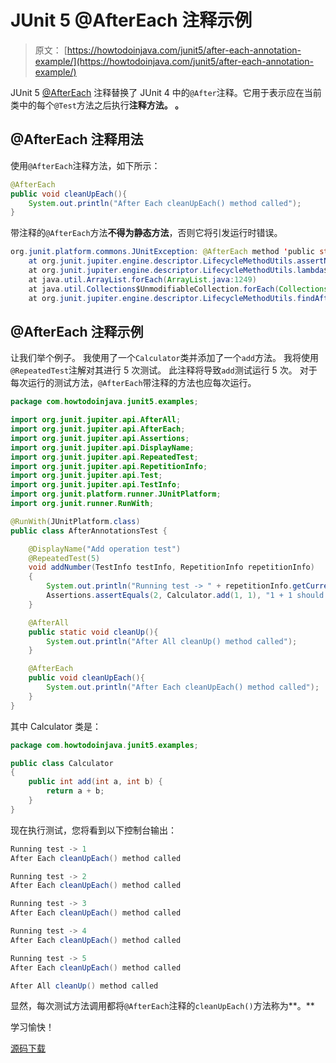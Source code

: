 # JUnit 5 @AfterEach 注释示例

> 原文： [https://howtodoinjava.com/junit5/after-each-annotation-example/](https://howtodoinjava.com/junit5/after-each-annotation-example/)

JUnit 5 [@AfterEach](http://junit.org/junit5/docs/current/api/org/junit/jupiter/api/AfterEach.html) 注释替换了 JUnit 4 中的`@After`注释。它用于表示应在当前类中的每个`@Test`方法之后执行**注释方法。 。**

## @AfterEach 注释用法

使用`@AfterEach`注释方法，如下所示：

```java
@AfterEach
public void cleanUpEach(){
	System.out.println("After Each cleanUpEach() method called");
}

```

带注释的`@AfterEach`方法**不得为静态方法**，否则它将引发运行时错误。

```java
org.junit.platform.commons.JUnitException: @AfterEach method 'public static void com.howtodoinjava.junit5.examples.JUnit5AnnotationsExample.cleanUpEach()' must not be static.
	at org.junit.jupiter.engine.descriptor.LifecycleMethodUtils.assertNonStatic(LifecycleMethodUtils.java:73)
	at org.junit.jupiter.engine.descriptor.LifecycleMethodUtils.lambda$findAfterEachMethods$3(LifecycleMethodUtils.java:60)
	at java.util.ArrayList.forEach(ArrayList.java:1249)
	at java.util.Collections$UnmodifiableCollection.forEach(Collections.java:1080)
	at org.junit.jupiter.engine.descriptor.LifecycleMethodUtils.findAfterEachMethods(LifecycleMethodUtils.java:60)

```

## @AfterEach 注释示例

让我们举个例子。 我使用了一个`Calculator`类并添加了一个`add`方法。 我将使用`@RepeatedTest`注解对其进行 5 次测试。 此注释将导致`add`测试运行 5 次。 对于每次运行的测试方法，`@AfterEach`带注释的方法也应每次运行。

```java
package com.howtodoinjava.junit5.examples;

import org.junit.jupiter.api.AfterAll;
import org.junit.jupiter.api.AfterEach;
import org.junit.jupiter.api.Assertions;
import org.junit.jupiter.api.DisplayName;
import org.junit.jupiter.api.RepeatedTest;
import org.junit.jupiter.api.RepetitionInfo;
import org.junit.jupiter.api.Test;
import org.junit.jupiter.api.TestInfo;
import org.junit.platform.runner.JUnitPlatform;
import org.junit.runner.RunWith;

@RunWith(JUnitPlatform.class)
public class AfterAnnotationsTest {

	@DisplayName("Add operation test")
	@RepeatedTest(5)
	void addNumber(TestInfo testInfo, RepetitionInfo repetitionInfo) 
	{
		System.out.println("Running test -> " + repetitionInfo.getCurrentRepetition());
		Assertions.assertEquals(2, Calculator.add(1, 1), "1 + 1 should equal 2");
	}

	@AfterAll
	public static void cleanUp(){
		System.out.println("After All cleanUp() method called");
	}

	@AfterEach
	public void cleanUpEach(){
		System.out.println("After Each cleanUpEach() method called");
	}
}

```

其中 Calculator 类是：

```java
package com.howtodoinjava.junit5.examples;

public class Calculator 
{
	public int add(int a, int b) {
		return a + b;
	}
}

```

现在执行测试，您将看到以下控制台输出：

```java
Running test -> 1
After Each cleanUpEach() method called

Running test -> 2
After Each cleanUpEach() method called

Running test -> 3
After Each cleanUpEach() method called

Running test -> 4
After Each cleanUpEach() method called

Running test -> 5
After Each cleanUpEach() method called

After All cleanUp() method called

```

显然，每次测试方法调用都将`@AfterEach`注释的`cleanUpEach()`方法称为**。**

学习愉快！

[源码下载](https://github.com/lokeshgupta1981/Junit5Examples/tree/master/JUnit5Examples)